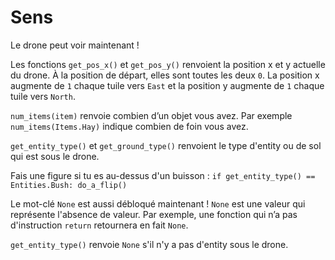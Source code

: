 # Sens

Le drone peut voir maintenant !

Les fonctions `get_pos_x()` et `get_pos_y()` renvoient la position x et y actuelle du drone. À la position de départ, elles sont toutes les deux `0`. La position x augmente de `1` chaque tuile vers `East` et la position y augmente de `1` chaque tuile vers `North`.

`num_items(item)` renvoie combien d’un objet vous avez.
Par exemple `num_items(Items.Hay)` indique combien de foin vous avez.

`get_entity_type()` et `get_ground_type()` renvoient le type d'entity ou de sol qui est sous le drone.

Fais une figure si tu es au-dessus d'un buisson :
`if get_entity_type() == Entities.Bush:
	do_a_flip()`

Le mot-clé `None` est aussi débloqué maintenant ! `None` est une valeur qui représente l'absence de valeur.
Par exemple, une fonction qui n’a pas d'instruction `return` retournera en fait `None`.

`get_entity_type()` renvoie `None` s'il n'y a pas d'entity sous le drone.
